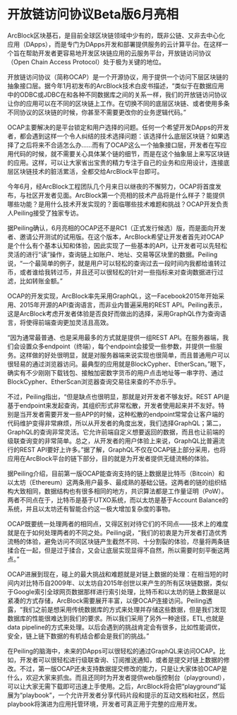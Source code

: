 # 开放链访问协议Beta版6月亮相

ArcBlock区块基石，是目前全球区块链领域中少有的，既非公链、又非去中心化应用（DApps），而是专门为DApps开发和部署提供服务的云计算平台。在这样一个旨在帮助开发者更容易地开发区块链应用的云服务平台，开放链访问协议（Open Chain Access Protocol）处于极为关键的地位。

开放链访问协议（简称OCAP）是一个开源协议，用于提供一个访问下层区块链的抽象接口层。据今年1月初发布的ArcBlock技术白皮书描述，“类似于在数据应用中的ODBC或JDBC在和各种不同数据库之间的关系一样，我们的开放链访问协议让你的应用可以在不同的区块链上工作。在切换不同的底层区块链、或者使用多条不同协议的区块链的时候，你甚至不需要更改你的业务逻辑代码。”

OCAP主要解决的是平台锁定和用户选择的问题。任何一个希望开发DApps的开发者，都会遇到这样一个令人纠结的技术选择问题：该选择什么底层区块链？如果选择了之后将来不合适怎么办……而有了OCAP这么一个抽象接口层，开发者在写应用代码的时候，就不需要关心具体某个链的细节，而是在这个抽象层上来写区块链的应用。这样，可以让大家省出宝贵的精力专注于自己的业务和应用设计，连接底层区块链技术的脏活累活，全都交给ArcBlock平台即可。

今年6月，经ArcBlock工程团队几个月来日以继夜的不懈努力，OCAP将首度发布，与社区开发者见面。ArcBlock第一个亮相的技术产品将是什么样子？能提供哪些功能？是用什么技术开发实现的？面临哪些技术难题和挑战？OCAP开发负责人Peiling接受了独家专访。

据Peiling确认，6月亮相的OCAP还不是RC1（正式发行候选）版，而是面向开发者、邀请公开测试的试用版。在这个版本，ArcBlock希望让开发者首先对OCAP是个什么有个基本认知和体验，因此实现了一些基本的API，让开发者可以先轻松灵活的进行“读”操作，查询链上如账户、地址、交易等区块里的数据。Peiling说，“一个最简单的例子，就是用户可以轻松的查询过去一段时间内我都给谁转过币，或者谁给我转过币，并且还可以很轻松的针对一些指标来对查询数据进行过滤，比如转账金额。”

OCAP的开发实现，ArcBlock率先采用GraphQL，这一Facebook2015年开始采用、2015年开源的API查询语言，而非业内普遍采用的REST API。Peiling表示，这是ArcBlock考虑开发者体验是否良好而做出的选择，采用GraphQL作为查询语言，将使得前端查询更加灵活且高效。

“因为通常最普通、也是采用最多的方式就是提供一组REST API。在服务器端，我们会设置众多endpoint（终端），每个endpoint会接受一些参数，并提供一些服务。这样做的好处很明显，就是对服务器端来说实现也很简单，而且普通用户可以很轻易的通过浏览器访问。最典型的应用就是BlockCypher、EtherScan。”眼下，确实有不少刚刚下载钱包、接触加密数字货币的用户点击地址等一串字符、通过BlockCypher、EtherScan浏览器查询交易往来查的不亦乐乎。

不过，Peiling指出，“但是缺点也很明显，那就是对开发者不够友好。REST API是基于endpoint来发起查询，其组织形式非常松散，开发者使用起来并不友好。特别是当开发者需要开发一些APP的时候，这种松散的endpoint常常会让客户端的代码维护变得非常麻烦，所以从开发者的角度出发，我们选择GraphQL；第二，GraphQL的查询非常灵活。它允许前端自定义想要返回的数据，而且也让前端的级联查询变的非常简单。总之，从开发者的用户体验上来说，GraphQL比普遍流行的REST API要好上许多。”据了解，GraphQL不仅在OCAP链上部分采用，也将应用在ArcBlock平台的链下部分，目的就是为开发者提供无缝流畅的体验。

据Peiling介绍，目前第一版OCAP能查询支持的链上数据是比特币（Bitcoin）和以太坊（Ethereum）这两条用户最多、最成熟的基础公链。这两者的链的组织结构大致相同，数据结构也有很多相同的地方，共识算法都是工作量证明（PoW）。两者不同点在于，比特币是基于UTXO系统，而以太坊是基于Account Balance的系统，并且以太坊还有智能合约这一极大增加复杂度的事物。
 
OCAP既要统一处理两者的相同点，又得区别对待它们的不同点——技术上的难度就是在于如何处理两者的不同之处。Peiling说，“我们的初衷是为开发者打造优秀流畅的体验，避免访问不同区块链产生截然不同、十分割裂的体验，尽量将两条链揉合在一起，但是过于揉合，又会让底层实现显得不自然，所以需要时刻平衡这两点。”

OCAP进展到现在，碰上的最大挑战和难题就是对链上数据的处理：在相当短的时间内对比特币自2009年、以太坊自2015年创世以来产生的所有区块链数据，类似于Google索引全球网页数据那样进行索引处理，比特币和以太坊的链上数据是以紧凑的方式存储，ArcBlock需要展开丰富，以便OCAP连接访问。Peiling透露，“我们之前是想采用传统数据库的方式来处理并存储这些数据，但是我们发现数据库的性能很难达到我们的要求。所以我们采用了另外一种途径，ETL,也就是data pipeline的方式来处理。以后会遇到的挑战肯定会有很多，比如性能调优，安全，链上链下数据的有机结合都会是我们的挑战。”

在Peiling的脑海中，未来的DApps可以很轻松的通过GraphQL来访问OCAP。比如，开发者可以很轻松进行级联查询、订阅推送通知，或者是提交对链上数据的修改。不过，第一版OCAP还未支持数据提交修改的能力，只是让大家体验OCAP是什么，欢迎大家来抓虫。而且还同时为开发者提供web版控制台（playground），可以让大家无需下载即可迅速上手使用。之后，ArcBlock将会把“playground”延展为“playbook”，一个允许开发者分享代码片段和提示的互动文档和社区，然后playbook将演进为应用托管环境，开发者可真正用于完整的应用开发。
